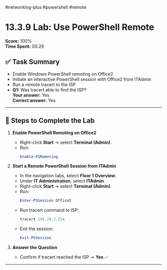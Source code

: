 #networking-plus #powershell #remote 

# 13.3.9 Lab: Use PowerShell Remote

**Score:** 100%  
**Time Spent:** 05:29  

## ✅ Task Summary
- Enable Windows PowerShell remoting on Office2
- Initiate an interactive PowerShell session with Office2 from ITAdmin
- Run a remote tracert to the ISP
- **Q1:** Was tracert able to find the ISP?  
  **Your answer:** Yes  
  **Correct answer:** Yes

---

## 🧱 Steps to Complete the Lab

1. **Enable PowerShell Remoting on Office2**
   - Right-click **Start** → select **Terminal (Admin)**.
   - Run:  
     ```powershell
     Enable-PSRemoting
     ```

2. **Start a Remote PowerShell Session from ITAdmin**
   - In the navigation tabs, select **Floor 1 Overview**.
   - Under **IT Administration**, select **ITAdmin**.
   - Right-click **Start** → select **Terminal (Admin)**.
   - Run:  
     ```powershell
     Enter-PSSession Office2
     ```
   - Run tracert command to ISP:  
     ```powershell
     tracert 198.28.2.254
     ```
   - Exit the session:  
     ```powershell
     Exit-PSSession
     ```

3. **Answer the Question**
   - Confirm if tracert reached the ISP → **Yes** ✅

---
